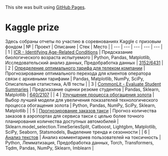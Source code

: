 This site was built using [GitHub Pages](https://pages.github.com/).
# Kaggle prize
Здесь собраны отчеты по участию в соревнованиях Kaggle с призовым фондом
| № | Проект | Описание | Стек | Место |
| --- | --- | --- | --- | --- |
| 1 | [ICR - Identifying Age-Related Conditions](https://www.kaggle.com/competitions/icr-identify-age-related-conditions/overview) | Предсказание биологического возраста испытуемого | Python, Pandas, Matplotlib, Исследовательский анализ данных, Предобработка данных | [3152/6431](https://www.kaggle.com/competitions/icr-identify-age-related-conditions/leaderboard) |
| 2 | [Определение оптимального тарифа для телеком компании](https://github.com/EduardR7/YandexPracticum/blob/main/tariffs_recommendation/06_tariffs_recommendation.ipynb) | Прогнозирование оптимального перехода для клиентов оператора связи с архивными тарифами | Pandas, Matplotlib, NumPy, SciPy, Описательная статистика, A/B тесты |
| 3 | [CommonLit - Evaluate Student Summaries](https://www.kaggle.com/competitions/commonlit-evaluate-student-summaries) | Предсказание оценки резюме студентов | Pandas, Sklearn, Matplotlib | [640/2107](https://www.kaggle.com/competitions/commonlit-evaluate-student-summaries/leaderboard) |
| 4 | [Улучшение процесса обогащения золота](https://github.com/EduardR7/YandexPracticum/blob/main/tech_process/09-tech_process.ipynb) | Выбор лучшей модели для увеличения показателей технологического процесса обогащения золота | Python, Pandas, NumPy, SciPy, Sklearn, Matplotlib |
| 5 | [Прогнозирование заказов такси](https://github.com/EduardR7/YandexPracticum/blob/main/taxi-predict/12_taxi.ipynb) | Прогноз количества заказов в аэропортах для сервиса такси с целью более точного планирования количества доступных автомобилей | Sklearn.model_selection.TimeSeriesSplit, Catboost, Lightgbm, Matplotlib, SciPy, Seaborn, Statsmodels, Выделение тренда и сезонности |
| 6 | [Анализ текстов](https://github.com/EduardR7/YandexPracticum/blob/main/toxic-comments/13_toxic.ipynb) | Анализ комментариев пользователей на токсичность | Python, Лемматизация, Предобработка данных, Torch, Transformers, Tqdm, Pandas, NumPy, Sklearn, Imblearn |

